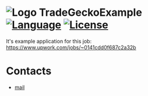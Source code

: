 # ![Logo](icon.png) TradeGeckoExample [![Language](https://img.shields.io/badge/language-C%23-blue.svg?style=flat-square)](https://github.com/HavenDV/TradeGeckoExample/search?l=C%23&o=desc&s=&type=Code) [![License](https://img.shields.io/github/license/HavenDV/TradeGeckoExample.svg?label=License&maxAge=86400)](LICENSE)

It's example application for this job: https://www.upwork.com/jobs/~0141cdd0f687c2a32b

# Contacts
* [mail](mailto:havendv@gmail.com)
